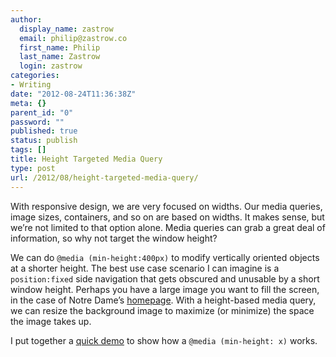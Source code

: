 ```yaml
---
author:
  display_name: zastrow
  email: philip@zastrow.co
  first_name: Philip
  last_name: Zastrow
  login: zastrow
categories:
- Writing
date: "2012-08-24T11:36:38Z"
meta: {}
parent_id: "0"
password: ""
published: true
status: publish
tags: []
title: Height Targeted Media Query
type: post
url: /2012/08/height-targeted-media-query/
---
```

<p>With responsive design, we are very focused on widths. Our media queries, image sizes, containers, and so on are based on widths. It makes sense, but we’re not limited to that option alone. Media queries can grab a great deal of information, so why not target the window height?</p>
<p>We can do <code class="highlighter-rouge">@media (min-height:400px)</code> to modify vertically oriented objects at a shorter height. The best use case scenario I can imagine is a <code class="highlighter-rouge">position:fixed</code> side navigation that gets obscured and unusable by a short window height. Perhaps you have a large image you want to fill the screen, in the case of Notre Dame’s <a href="http://www.nd.edu">homepage</a>. With a height-based media query, we can resize the background image to maximize (or minimize) the space the image takes up.</p>
<p>I put together a <a href="/demo/2012/08/media-min-height">quick demo</a> to show how a <code class="highlighter-rouge">@media (min-height: x)</code> works.</p>
